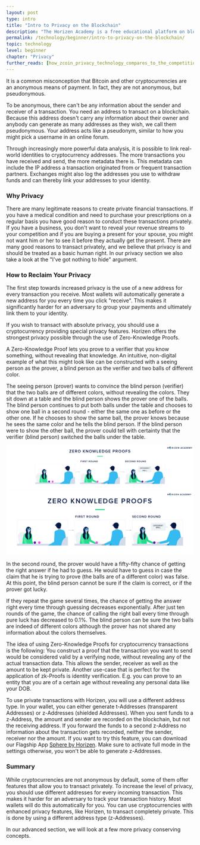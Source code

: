```yaml
---
layout: post
type: intro
title: "Intro to Privacy on the Blockchain"
description: "The Horizen Academy is a free educational platform on blockchain technology, cryptocurrency, and privacy. In this article, we introduce privacy and how it works on the blockchain at a beginner level."
permalink: /technology/beginner/intro-to-privacy-on-the-blockchain/
topic: technology
level: beginner
chapter: "Privacy"
further_reads: [how_zcoin_privacy_technology_compares_to_the_competition]
---
```


It is a common misconception that Bitcoin and other cryptocurrencies are an anonymous means of payment. In fact, they are not anonymous, but pseudonymous. 

To be anonymous, there can't be any information about the sender and receiver of a transaction. You need an address to transact on a blockchain. Because this address doesn't carry any information about their owner and anybody can generate as many addresses as they wish, we call them pseudonymous. Your address acts like a pseudonym, similar to how you might pick a username in an online forum.

Through increasingly more powerful data analysis, it is possible to link real-world identities to cryptocurrency addresses. The more transactions you have received and send, the more metadata there is. This metadata can include the IP address a transaction originated from or frequent transaction partners. Exchanges might also log the addresses you use to withdraw funds and can thereby link your addresses to your identity.

### Why Privacy

There are many legitimate reasons to create private financial transactions. If you have a medical condition and need to purchase your prescriptions on a regular basis you have good reason to conduct these transactions privately. If you have a business, you don't want to reveal your revenue streams to your competition and if you are buying a present for your spouse, you might not want him or her to see it before they actually get the present. There are many good reasons to transact privately, and we believe that privacy is and should be treated as a basic human right. 
In our privacy section we also take a look at the "I've got nothing to hide" argument.

### How to Reclaim Your Privacy

The first step towards increased privacy is the use of a new address for every transaction you receive. Most wallets will automatically generate a new address for you every time you click "receive". This makes it significantly harder for an adversary to group your payments and ultimately link them to your identity.

If you wish to transact with absolute privacy, you should use a cryptocurrency providing special privacy features. Horizen offers the strongest privacy possible through the use of Zero-Knowledge Proofs.

A Zero-Knowledge Proof lets you prove to a verifier that you know something, without revealing that knowledge. An intuitive, non-digital example of what this might look like can be constructed with a seeing person as the prover, a blind person as the verifier and two balls of different color.

The seeing person (prover) wants to convince the blind person (verifier) that the two balls are of different colors, without revealing the colors. They sit down at a table and the blind person shows the prover one of the balls. The blind person continues to put both balls under the table and chooses to show one ball in a second round - either the same one as before or the other one. If he chooses to show the same ball, the prover knows because he sees the same color and he tells the blind person. If the blind person were to show the other ball, the prover could tell with certainty that the verifier (blind person) switched the balls under the table.

![zkproof](/assets/post_files/technology/beginner/intro-to-privacy-on-the-blockchain/zkproof_D.jpg)
![zkproof](/assets/post_files/technology/beginner/intro-to-privacy-on-the-blockchain/zkproof_M.jpg)

In the second round, the prover would have a fifty-fifty chance of getting the right answer if he had to guess. He would have to guess in case the claim that he is trying to prove (the balls are of a different color) was false. At this point, the blind person cannot be sure if the claim is correct, or if the prover got lucky.

If they repeat the game several times, the chance of getting the answer right every time through guessing decreases exponentially. After just ten rounds of the game, the chance of calling the right ball every time through pure luck has decreased to 0.1%. The blind person can be sure the two balls are indeed of different colors although the prover has not shared any information about the colors themselves.

The idea of using Zero-Knowledge Proofs for cryptocurrency transactions is the following: You construct a proof that the transaction you want to send would be considered valid by a verifying node, without revealing any of the actual transaction data. This allows the sender, receiver as well as the amount to be kept private. Another use-case that is perfect for the application of zk-Proofs is identity verification. E.g. you can prove to an entity that you are of a certain age without revealing any personal data like your DOB. 

To use private transactions with Horizen, you will use a different address type. In your wallet, you can either generate t-Addresses (transparent Addresses) or z-Addresses (shielded Addresses). When you sent funds to a z-Address, the amount and sender are recorded on the blockchain, but not the receiving address. If you forward the funds to a second z-Address no information about the transaction gets recorded, neither the sender, receiver nor the amount. If you want to try this feature, you can download our Flagship App [Sphere by Horizen](https://www.horizen.global/wallets/). Make sure to activate full mode in the settings otherwise, you won't be able to generate z-Addresses.

### Summary

While cryptocurrencies are not anonymous by default, some of them offer features that allow you to transact privately. To increase the level of privacy, you should use different addresses for every incoming transaction. This makes it harder for an adversary to track your transaction history. Most wallets will do this automatically for you. You can use cryptocurrencies with enhanced privacy features, like Horizen, to transact completely private. This is done by using a different address type (z-Addresses).

In our advanced section, we will look at a few more privacy conserving concepts.


